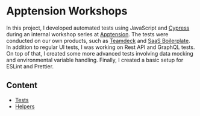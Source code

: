 # Apptension Workshops

In this project, I developed automated tests using JavaScript and [Cypress](https://www.cypress.io/) during an internal workshop series at [Apptension](https://www.apptension.com/). The tests were conducted on our own products, such as [Teamdeck](https://teamdeck.io/) and [SaaS Boilerplate](https://www.apptension.com/saas-boilerplate). In addition to regular UI tests, I was working on Rest API and GraphQL tests. On top of that, I created some more advanced tests involving data mocking and environmental variable handling. Finally, I created a basic setup for ESLint and Prettier.
## Content
* [Tests](https://github.com/jakubrylko/apptension-workshops/tree/main/cypress/e2e) 
* [Helpers](https://github.com/jakubrylko/apptension-workshops/tree/main/cypress/support)
